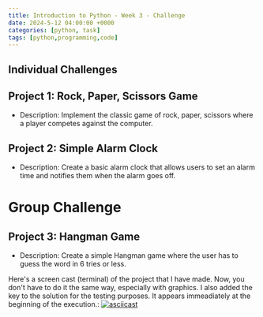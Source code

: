 ```yaml
---
title: Introduction to Python - Week 3 - Challenge
date: 2024-5-12 04:00:00 +0000
categories: [python, task]
tags: [python,programming,code]
---
```


## Individual Challenges

## Project 1: Rock, Paper, Scissors Game
- Description: Implement the classic game of rock, paper, scissors where a player competes against the computer.

## Project 2: Simple Alarm Clock
- Description: Create a basic alarm clock that allows users to set an alarm time and notifies them when the alarm goes off.

# Group Challenge

## Project 3: Hangman Game
- Description: Create a simple Hangman game where the user has to guess the word in 6 tries or less.

<!-- You can find more details here: [hangman game details] -->

Here's a screen cast (terminal) of the project that I have made. Now, you don't have to do it the same way, especially with graphics. I also added the key to the solution for the testing purposes. It appears immeadiately at the beginning of the execution.:
[![asciicast](https://asciinema.org/a/iUTVa1Dg0BcPwqIESMCPv5BHF.svg)](https://asciinema.org/a/iUTVa1Dg0BcPwqIESMCPv5BHF)

